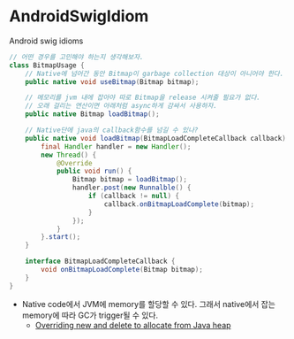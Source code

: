 # AndroidSwigIdiom
Android swig idioms

```java
// 어떤 경우를 고민해야 하는지 생각해보자.
class BitmapUsage {
	// Native에 넘어간 동안 Bitmap이 garbage collection 대상이 아니어야 한다.
	public native void useBitmap(Bitmap bitmap);

	// 메모리를 jvm 내에 잡아야 따로 Bitmap을 release 시켜줄 필요가 없다.
	// 오래 걸리는 연산이면 아래처럼 async하게 감싸서 사용하자.
	public native Bitmap loadBitmap();

	// Native단에 java의 callback함수를 넘길 수 있나?
	public native void loadBitmap(BitmapLoadCompleteCallback callback) {
		final Handler handler = new Handler();
		new Thread() {
			@Override
			public void run() {
				Bitmap bitmap = loadBitmap();
				handler.post(new Runnalble() {
					if (callback != null) {
						callback.onBitmapLoadComplete(bitmap);
					}
				});
			}
		}.start();
	}	

	interface BitmapLoadCompleteCallback {
		void onBitmapLoadComplete(Bitmap bitmap);
	}
}
```

- Native code에서 JVM에 memory를 할당할 수 있다. 그래서 native에서 잡는 memory에 따라 GC가 trigger될 수 있다. 
  - [Overriding new and delete to allocate from Java heap](http://www.swig.org/Doc3.0/Java.html#Java_heap_allocations)
